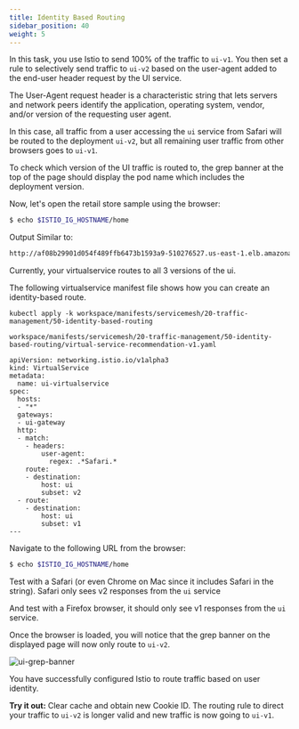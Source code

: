 ```yaml
---
title: Identity Based Routing
sidebar_position: 40
weight: 5
---
```


In this task, you use Istio to send 100% of the traffic to `ui-v1`. You then set a rule to selectively send traffic to `ui-v2` based on the user-agent added to the end-user header request by the UI service. 

The User-Agent request header is a characteristic string that lets servers and network peers identify the application, operating system, vendor, and/or version of the requesting user agent.

In this case, all traffic from a user accessing the `ui` service from Safari will be routed to the deployment `ui-v2`, but all remaining user traffic from other browsers goes to `ui-v1`.

To check which version of the UI traffic is routed to, the grep banner at the top of the page should display the pod name which includes the deployment version.

Now, let's open the retail store sample using the browser:
```bash
$ echo $ISTIO_IG_HOSTNAME/home
```
Output Similar to:
```bash
http://af08b29901d054f489ffb6473b1593a9-510276527.us-east-1.elb.amazonaws.com/home
```

Currently, your virtualservice routes to all 3 versions of the ui.

The following virtualservice manifest file shows how you can create an identity-based route.

```
kubectl apply -k workspace/manifests/servicemesh/20-traffic-management/50-identity-based-routing
```

```
workspace/manifests/servicemesh/20-traffic-management/50-identity-based-routing/virtual-service-recommendation-v1.yaml
```
```
apiVersion: networking.istio.io/v1alpha3
kind: VirtualService
metadata:
  name: ui-virtualservice
spec:
  hosts:
  - "*"
  gateways:
  - ui-gateway
  http:
  - match:
    - headers:
        user-agent:
          regex: .*Safari.*
    route:
    - destination:
        host: ui
        subset: v2
  - route:
    - destination:
        host: ui
        subset: v1
---
```

Navigate to the following URL from the browser:

```bash
$ echo $ISTIO_IG_HOSTNAME/home
```

Test with a Safari (or even Chrome on Mac since it includes Safari in the string). Safari only sees v2 responses from the `ui` service

And test with a Firefox browser, it should only see v1 responses from the `ui` service.

Once the browser is loaded, you will notice that the grep banner on the displayed page will now only route to `ui-v2`.

![ui-grep-banner](../assets/ui-grep-banner.png)

You have successfully configured Istio to route traffic based on user identity.

**Try it out:** Clear cache and obtain new Cookie ID. The routing rule to direct your traffic to `ui-v2` is longer valid and new traffic is now going to `ui-v1`.


